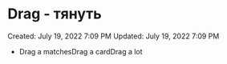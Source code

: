 # Drag - тянуть

Created: July 19, 2022 7:09 PM
Updated: July 19, 2022 7:09 PM

- Drag a matchesDrag a cardDrag a lot